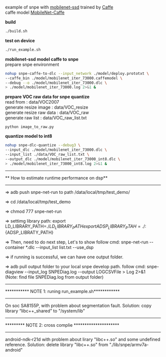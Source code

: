 example of snpe with [mobilenet-ssd](https://github.com/chuanqi305/MobileNet-SSD)
trained by [Caffe](https://github.com/weiliu89/caffe/tree/ssd)  
caffe model [MobileNet-Caffe](https://github.com/shicai/MobileNet-Caffe)

**build**
```bash
./build.sh
```
**test on device**
```bash
./run_example.sh
```

**mobilenet-ssd model caffe to snpe**  
prepare snpe environment
```bash
nohup snpe-caffe-to-dlc --input_network ./model/deploy.prototxt \
--caffe_bin ./model/mobilenet_iter_73000.caffemodel \
--debug --o ./model/mobilenet_iter_73000.dlc \
> ./model/mobilenet_iter_73000.log 2>&1 &
```

**prepare VOC raw data for snpe quantize**  
read from : data/VOC2007  
generate resize image : data/VOC_resize  
generate resize raw data : data/VOC_raw  
generate raw list : data/VOC_raw_list.txt  
```
python image_to_raw.py
```  

**quantize model to int8**
```bash
nohup snpe-dlc-quantize --debug3 \
--input_dlc ./model/mobilenet_iter_73000.dlc \
--input_list ./data/VOC_raw_list.txt \
--output_dlc ./model/mobilenet_iter_73000_int8.dlc \
> ./model/mobilenet_iter_73000_int8.log 2>&1 &
```



***********************************************
** How to estimate runtime performance on dsp**  
***********************************************

=> adb push snpe-net-run to path /data/local/tmp/test_demo/

=> cd /data/local/tmp/test_demo

=> chmod 777 snpe-net-run 

=> settimg library path:
   export LD_LIBRARY_PATH=./${LD_LIBRARY_PATH}
   export ADSP_LIBRARY_PTAH=./:${ADSP_LIBRATY_PATH}

=> Then, need to do next step, Let's to show follow cmd:
   snpe-net-run --container *.dlc --input_list list.txt --use_dsp 

=> if running is successful, we can have one output folder.
   
=> adb pull output folder to your local snpe develop path. follow cmd:
   snpe-diagview --input_log SNPEDiag.log --output LOGCSVFile > Log 2>&1   
  (Note: find file SNPEDiag.log from output folder) 




*****************************************************
*********** NOTE 1: runing run_example.sh************
*****************************************************

On soc SA8155P, with problem about segmentation fault. 
Solution: 
copy library “libc++_shared” to "/system/lib" 

*****************************************************
********* NOTE 2: cross complie *********************
*****************************************************

android-ndk-r21d with problem about lirary "libc++.so" and some undefined reference.
Solution:
delete library "libc++.so" from "./lib/snpe/armv7a-android"  


